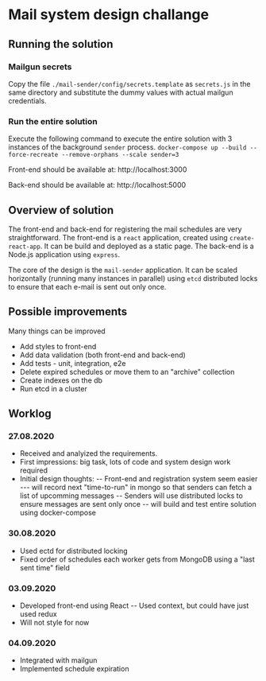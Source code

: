 # Mail system design challange

## Running the solution

### Mailgun secrets
Copy the file `./mail-sender/config/secrets.template` as `secrets.js` in the same directory 
and substitute the dummy values with actual mailgun credentials.

### Run the entire solution
Execute the following command to execute the entire solution with 3 instances of the background `sender` process.
`docker-compose up --build --force-recreate --remove-orphans --scale sender=3`

Front-end should be available at: http://localhost:3000


Back-end should be available at: http://localhost:5000

## Overview of solution

The front-end and back-end for registering the mail schedules are very straightforward.
The front-end is a `react` application, created using `create-react-app`. It can be build and deployed as a static page.
The back-end is a Node.js application using `express`.

The core of the design is the `mail-sender` application. It can be scaled horizontally (running many instances in parallel) 
using `etcd` distributed locks to ensure that each e-mail is sent out only once.

## Possible improvements
Many things can be improved
- Add styles to front-end
- Add data validation (both front-end and back-end)
- Add tests - unit, integration, e2e
- Delete expired schedules or move them to an "archive" collection
- Create indexes on the db
- Run etcd in a cluster

## Worklog

### 27.08.2020
- Received and analyized the requirements.
- First impressions: big task, lots of code and system design work required
- Initial design thoughts:
-- Front-end and registration system seem easier
--- will record next "time-to-run" in mongo so that senders can fetch a list of upcomming messages
-- Senders will use distributed locks to ensure messages are sent only once
-- will build and test entire solution using docker-compose

### 30.08.2020

- Used ectd for distributed locking
- Fixed order of schedules each worker gets from MongoDB using a "last sent time" field

### 03.09.2020

- Developed front-end using React
-- Used context, but could have just used redux
- Will not style for now

### 04.09.2020

- Integrated with mailgun
- Implemented schedule expiration
